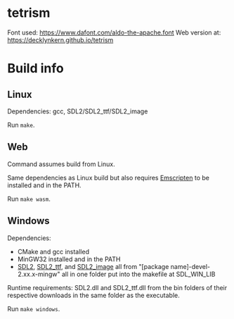 # tetrism
Font used: https://www.dafont.com/aldo-the-apache.font
Web version at: https://decklynkern.github.io/tetrism

# Build info
## Linux
Dependencies: gcc, SDL2/SDL2_ttf/SDL2_image

Run ```make```.

## Web
Command assumes build from Linux.

Same dependencies as Linux build but also requires [Emscripten](https://emscripten.org) to be installed and in the PATH.

Run ```make wasm```.

## Windows
Dependencies:
- CMake and gcc installed
- MinGW32 installed and in the PATH
- [SDL2](https://github.com/libsdl-org/SDL/releases), [SDL2_ttf](https://github.com/libsdl-org/SDL_ttf/releases), and [SDL2_image](https://github.com/libsdl-org/SDL_image/releases) all from "[package name]-devel-2.xx.x-mingw" all in one folder put into the makefile at SDL_WIN_LIB

Runtime requirements:
SDL2.dll and SDL2_ttf.dll from the bin folders of their respective downloads in the same folder as the executable.

Run ```make windows```.
